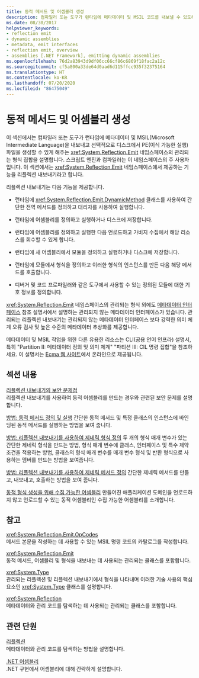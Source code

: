 ```yaml
---
title: 동적 메서드 및 어셈블리 생성
description: 컴파일러 또는 도구가 런타임에 메타데이터 및 MSIL 코드를 내보낼 수 있도록 하는 System.Reflection.Emit 네임스페이스를 사용하여 동적 메서드 및 어셈블리를 내보냅니다.
ms.date: 08/30/2017
helpviewer_keywords:
- reflection emit
- dynamic assemblies
- metadata, emit interfaces
- reflection emit, overview
- assemblies [.NET Framework], emitting dynamic assemblies
ms.openlocfilehash: 76d2a83943d9df06cc66cf86c6869f18fac2a12c
ms.sourcegitcommit: cf5a800a33de64d0aad6d115ffcc935f32375164
ms.translationtype: HT
ms.contentlocale: ko-KR
ms.lasthandoff: 07/20/2020
ms.locfileid: "86475049"
---
```

# <a name="emitting-dynamic-methods-and-assemblies"></a>동적 메서드 및 어셈블리 생성

이 섹션에서는 컴파일러 또는 도구가 런타임에 메타데이터 및 MSIL(Microsoft Intermediate Language)을 내보내고 선택적으로 디스크에서 PE(이식 가능한 실행) 파일을 생성할 수 있게 해주는 <xref:System.Reflection.Emit> 네임스페이스의 관리되는 형식 집합을 설명합니다. 스크립트 엔진과 컴파일러는 이 네임스페이스의 주 사용자입니다. 이 섹션에서는 <xref:System.Reflection.Emit> 네임스페이스에서 제공하는 기능을 리플렉션 내보내기라고 합니다.  
  
리플렉션 내보내기는 다음 기능을 제공합니다.  
  
- 런타임에 <xref:System.Reflection.Emit.DynamicMethod> 클래스를 사용하여 간단한 전역 메서드를 정의하고 대리자를 사용하여 실행합니다.  
  
- 런타임에 어셈블리를 정의하고 실행하거나 디스크에 저장합니다.  
  
- 런타임에 어셈블리를 정의하고 실행한 다음 언로드하고 가비지 수집에서 해당 리소스를 회수할 수 있게 합니다.  
  
- 런타임에 새 어셈블리에서 모듈을 정의하고 실행하거나 디스크에 저장합니다.  
  
- 런타임에 모듈에서 형식을 정의하고 이러한 형식의 인스턴스를 만든 다음 해당 메서드를 호출합니다.  
  
- 디버거 및 코드 프로파일러와 같은 도구에서 사용할 수 있는 정의된 모듈에 대한 기호 정보를 정의합니다.  
  
<xref:System.Reflection.Emit> 네임스페이스의 관리되는 형식 외에도 [메타데이터 인터페이스](../unmanaged-api/metadata/metadata-interfaces.md) 참조 설명서에서 설명하는 관리되지 않는 메타데이터 인터페이스가 있습니다. 관리되는 리플렉션 내보내기는 관리되지 않는 메타데이터 인터페이스 보다 강력한 의미 체계 오류 검사 및 높은 수준의 메타데이터 추상화를 제공합니다.  
  
메타데이터 및 MSIL 작업을 위한 다른 유용한 리소스는 CLI(공용 언어 인프라) 설명서, 특히 "Partition II: 메타데이터 정의 및 의미 체계" "파티션 III: CIL 명령 집합"을 참조하세요. 이 설명서는 [Ecma 웹 사이트](https://www.ecma-international.org/publications/standards/Ecma-335.htm)에서 온라인으로 제공됩니다.  
  
## <a name="in-this-section"></a>섹션 내용
  
[리플렉션 내보내기의 보안 문제점](security-issues-in-reflection-emit.md)  
리플렉션 내보내기를 사용하여 동적 어셈블리를 만드는 경우와 관련된 보안 문제를 설명합니다.  

[방법: 동적 메서드 정의 및 실행](how-to-define-and-execute-dynamic-methods.md) 간단한 동적 메서드 및 특정 클래스의 인스턴스에 바인딩된 동적 메서드를 실행하는 방법을 보여 줍니다.

[방법: 리플렉션 내보내기를 사용하여 제네릭 형식 정의](how-to-define-a-generic-type-with-reflection-emit.md) 두 개의 형식 매개 변수가 있는 간단한 제네릭 형식을 만드는 방법, 형식 매개 변수에 클래스, 인터페이스 및 특수 제약 조건을 적용하는 방법, 클래스의 형식 매개 변수를 매개 변수 형식 및 반환 형식으로 사용하는 멤버를 만드는 방법을 보여줍니다.

[방법: 리플렉션 내보내기를 사용하여 제네릭 메서드 정의](how-to-define-a-generic-method-with-reflection-emit.md) 간단한 제네릭 메서드를 만들고, 내보내고, 호출하는 방법을 보여 줍니다.

[동적 형식 생성을 위해 수집 가능한 어셈블리](collectible-assemblies.md) 만들어진 애플리케이션 도메인을 언로드하지 않고 언로드할 수 있는 동적 어셈블리인 수집 가능한 어셈블리를 소개합니다.
  
## <a name="reference"></a>참고  

<xref:System.Reflection.Emit.OpCodes>  
메서드 본문을 작성하는 데 사용할 수 있는 MSIL 명령 코드의 카탈로그를 작성합니다.  
  
<xref:System.Reflection.Emit>  
동적 메서드, 어셈블리 및 형식을 내보내는 데 사용되는 관리되는 클래스를 포함합니다.  
  
<xref:System.Type>  
관리되는 리플렉션 및 리플렉션 내보내기에서 형식을 나타내며 이러한 기술 사용의 핵심 요소인 <xref:System.Type> 클래스를 설명합니다.  
  
<xref:System.Reflection>  
메타데이터와 관리 코드를 탐색하는 데 사용되는 관리되는 클래스를 포함합니다.  
  
## <a name="related-sections"></a>관련 단원  

[리플렉션](reflection.md)  
메타데이터와 관리 코드를 탐색하는 방법을 설명합니다.  
  
[.NET 어셈블리](../../standard/assembly/index.md)  
.NET 구현에서 어셈블리에 대해 간략하게 설명합니다.
